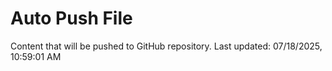 # Auto Push File

Content that will be pushed to GitHub repository.
Last updated: 07/18/2025, 10:59:01 AM